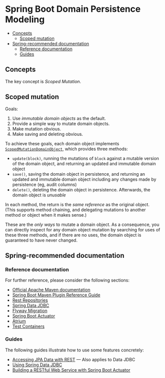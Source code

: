 # Spring Boot Domain Persistence Modeling

* [Concepts](#concepts)
  * [Scoped mutation](#scoped-mutation)
* [Spring-recommended documentation](#spring-recommended-documentation)
  * [Reference documentation](#reference-documentation)
  * [Guides](#guides)

## Concepts

The key concept is _Scoped Mutation_.

## Scoped mutation

Goals:

1. Use _immutable domain objects_ as the default.
2. Provide a simple way to mutate domain objects.
3. Make mutation obvious.
4. Make saving and deleting obvious.

To achieve these goals, each domain object implements
[`ScopedMutationDomainObject`](src/main/kotlin/x/domainpersistencemodeling/ScopedMutationDomainObject.kt),
which provides three methods:

* `update(block)`, running the mutations of `block` against a mutable version
  of the domain object, and returning an updated and immutable domain object
* `save()`, saving the domain object in persistence, and returning an updated
  and immutable domain object including any changes made by persistence (eg,
  audit columns)
* `delete()`, deleting the domain object in persistence.  Afterwards, the
  domain object is _unusable_

In each method, the return is the _same reference_ as the original object.
(This supports method chaining, and delegating mutations to another method or
object when it makes sense.)
  
These are the _only ways_ to mutate a domain object.  As a consequence, you
can directly inspect for any domain object mutation by searching for uses of
these three methods, and if there are no uses, the domain object is guaranteed
to have never changed.

## Spring-recommended documentation

### Reference documentation

For further reference, please consider the following sections:

* [Official Apache Maven documentation](https://maven.apache.org/guides/index.html)
* [Spring Boot Maven Plugin Reference Guide](https://docs.spring.io/spring-boot/docs/2.2.0.RC1/maven-plugin/)
* [Rest Repositories](https://docs.spring.io/spring-boot/docs/2.1.9.RELEASE/reference/htmlsingle/#howto-use-exposing-spring-data-repositories-rest-endpoint)
* [Spring Data JDBC](https://docs.spring.io/spring-data/jdbc/docs/current/reference/html/)
* [Flyway Migration](https://docs.spring.io/spring-boot/docs/2.1.9.RELEASE/reference/htmlsingle/#howto-execute-flyway-database-migrations-on-startup)
* [Spring Boot Actuator](https://docs.spring.io/spring-boot/docs/2.1.9.RELEASE/reference/htmlsingle/#production-ready)
* [Atrium](https://docs.atriumlib.org)
* [Test Containers](https://www.testcontainers.org)

### Guides

The following guides illustrate how to use some features concretely:

* [Accessing JPA Data with REST](https://spring.io/guides/gs/accessing-data-rest/)
  &mdash; Also applies to Data JDBC
* [Using Spring Data JDBC](https://github.com/spring-projects/spring-data-examples/tree/master/jdbc/basics)
* [Building a RESTful Web Service with Spring Boot Actuator](https://spring.io/guides/gs/actuator-service/)

